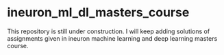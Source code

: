 # ineuron_ml_dl_masters_course

This repository is still under construction. I will keep adding solutions of assignments given in ineuron machine learning and deep learning masters course.
